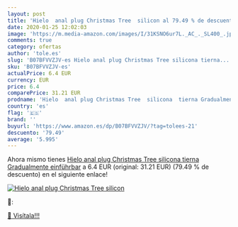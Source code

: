 ```yaml
---
layout: post
title: 'Hielo  anal plug Christmas Tree  silicon al 79.49 % de descuento'
date: 2020-01-25 12:02:03
image: 'https://m.media-amazon.com/images/I/31KSNO6ur7L._AC_._SL400_.jpg'
comments: true
category: ofertas
author: 'tole.es'
slug: 'B07BFVVZJV-es Hielo anal plug Christmas Tree silicona tierna...'
sku: 'B07BFVVZJV-es'
actualPrice: 6.4 EUR
currency: EUR
price: 6.4
comparePrice: 31.21 EUR
prodname: 'Hielo  anal plug Christmas Tree  silicona  tierna Gradualmente einführbar'
country: 'es'
flag: '🇪🇸'
brand: ''
buyurl: 'https://www.amazon.es/dp/B07BFVVZJV/?tag=tolees-21'
descuento: '79.49'
average: '5.995'
---
```


Ahora mismo tienes [Hielo  anal plug Christmas Tree  silicona  tierna Gradualmente einführbar](https://www.amazon.es/dp/B07BFVVZJV/?tag=tolees-21) a 6.4 EUR (original: 31.21 EUR) (79.49 %  de descuento) en el siguiente enlace!

[![Hielo  anal plug Christmas Tree  silicon](https://m.media-amazon.com/images/I/31KSNO6ur7L._AC_._SL400_.jpg)](https://www.amazon.es/dp/B07BFVVZJV/?tag=tolees-21)

🔎:


[🛒 Visítala!!!](https://www.amazon.es/dp/B07BFVVZJV/?tag=tolees-21)
